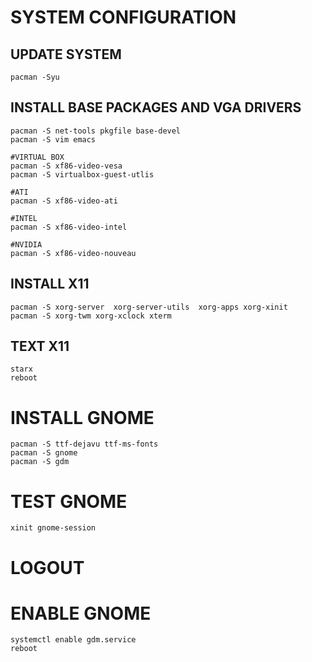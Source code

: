# SYSTEM CONFIGURATION
## UPDATE SYSTEM
```
pacman -Syu
```

## INSTALL BASE PACKAGES AND VGA DRIVERS
```
pacman -S net-tools pkgfile base-devel
pacman -S vim emacs

#VIRTUAL BOX
pacman -S xf86-video-vesa
pacman -S virtualbox-guest-utlis

#ATI
pacman -S xf86-video-ati     

#INTEL
pacman -S xf86-video-intel   

#NVIDIA
pacman -S xf86-video-nouveau 
```

## INSTALL X11
```
pacman -S xorg-server  xorg-server-utils  xorg-apps xorg-xinit
pacman -S xorg-twm xorg-xclock xterm
```

## TEXT X11
```
starx
reboot
```

# INSTALL GNOME
```
pacman -S ttf-dejavu ttf-ms-fonts
pacman -S gnome
pacman -S gdm
```

# TEST GNOME
```
xinit gnome-session
```
# LOGOUT

# ENABLE GNOME
```
systemctl enable gdm.service
reboot
```

